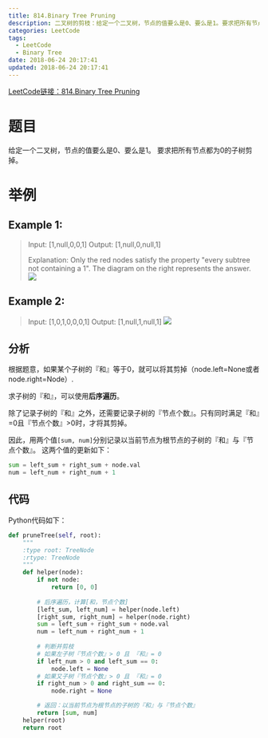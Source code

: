 ```yaml
---
title: 814.Binary Tree Pruning
description: 二叉树的剪枝：给定一个二叉树，节点的值要么是0、要么是1。要求把所有节点都为0的子树剪掉。
categories: LeetCode
tags:
  - LeetCode
  - Binary Tree
date: 2018-06-24 20:17:41
updated: 2018-06-24 20:17:41
---
```



[LeetCode链接：814.Binary Tree Pruning](https://leetcode.com/problems/binary-tree-pruning/)
# 题目
给定一个二叉树，节点的值要么是0、要么是1。
要求把所有节点都为0的子树剪掉。

# 举例
## Example 1:
> Input: [1,null,0,0,1]
> Output: [1,null,0,null,1]
> 
> Explanation: 
> Only the red nodes satisfy the property "every subtree not containing a 1".
> The diagram on the right represents the answer.
> ![](1028_2.png)

## Example 2:
> Input: [1,0,1,0,0,0,1]
> Output: [1,null,1,null,1]
> ![](1028_1.png)

## 分析
根据题意，如果某个子树的『和』等于0，就可以将其剪掉（node.left=None或者node.right=Node）.

求子树的『和』，可以使用**后序遍历**。

除了记录子树的『和』之外，还需要记录子树的『节点个数』。只有同时满足『和』=0且『节点个数』>0时，才将其剪掉。

因此，用两个值`[sum, num]`分别记录以当前节点为根节点的子树的『和』与『节点个数』。
这两个值的更新如下：
```python
sum = left_sum + right_sum + node.val
num = left_num + right_num + 1
```

## 代码
Python代码如下：
```python
def pruneTree(self, root):
    """
    :type root: TreeNode
    :rtype: TreeNode
    """
    def helper(node):
        if not node:
            return [0, 0] 
        
        # 后序遍历，计算[和，节点个数]
        [left_sum, left_num] = helper(node.left)
        [right_sum, right_num] = helper(node.right)
        sum = left_sum + right_sum + node.val
        num = left_num + right_num + 1
        
        # 判断并剪枝
        # 如果左子树『节点个数』> 0 且 『和』= 0
        if left_num > 0 and left_sum == 0: 
            node.left = None
        # 如果又子树『节点个数』> 0 且 『和』= 0
        if right_num > 0 and right_sum == 0: 
            node.right = None

        # 返回：以当前节点为根节点的子树的『和』与『节点个数』
        return [sum, num]
    helper(root)
    return root        
```